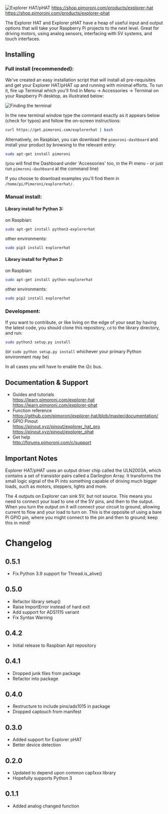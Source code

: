 ![Explorer HAT/pHAT](explorer-hat.png)
https://shop.pimoroni.com/products/explorer-hat
https://shop.pimoroni.com/products/explorer-phat

The Explorer HAT and Explorer pHAT have a heap of useful input and output options that will take your Raspberry Pi projects to the next level. Great for driving motors, using analog sensors, interfacing with 5V systems, and touch interfaces.

## Installing

### Full install (recommended):

We've created an easy installation script that will install all pre-requisites and get your Explorer HAT/pHAT
up and running with minimal efforts. To run it, fire up Terminal which you'll find in Menu -> Accessories -> Terminal
on your Raspberry Pi desktop, as illustrated below:

![Finding the terminal](http://get.pimoroni.com/resources/github-repo-terminal.png)

In the new terminal window type the command exactly as it appears below (check for typos) and follow the on-screen instructions:

```bash
curl https://get.pimoroni.com/explorerhat | bash
```

Alternatively, on Raspbian, you can download the `pimoroni-dashboard` and install your product by browsing to the relevant entry:

```bash
sudo apt-get install pimoroni
```
(you will find the Dashboard under 'Accessories' too, in the Pi menu - or just run `pimoroni-dashboard` at the command line)

If you choose to download examples you'll find them in `/home/pi/Pimoroni/explorerhat/`.

### Manual install:

#### Library install for Python 3:

on Raspbian:

```bash
sudo apt-get install python3-explorerhat
```

other environments:

```bash
sudo pip3 install explorerhat
```

#### Library install for Python 2:

on Raspbian:

```bash
sudo apt-get install python-explorerhat
```

other environments:

```bash
sudo pip2 install explorerhat
```

### Development:

If you want to contribute, or like living on the edge of your seat by having the latest code, you should clone this repository, `cd` to the library directory, and run:

```bash
sudo python3 setup.py install
```
(or `sudo python setup.py install` whichever your primary Python environment may be)

In all cases you will have to enable the i2c bus.

## Documentation & Support

* Guides and tutorials  
https://learn.pimoroni.com/explorer-hat  
https://learn.pimoroni.com/explorer-phat  
* Function reference  
https://github.com/pimoroni/explorer-hat/blob/master/documentation/  
* GPIO Pinout  
https://pinout.xyz/pinout/explorer_hat_pro  
https://pinout.xyz/pinout/explorer_phat  
* Get help  
http://forums.pimoroni.com/c/support  

## Important Notes

Explorer HAT/pHAT uses an output driver chip called the ULN2003A, which contains a set of transistor pairs called a Darlington Array. It transforms the small logic signal of the Pi into something capable of driving much bigger loads, such as motors, steppers, lights and more.

The 4 outputs on Explorer can sink 5V, but not source. This means you need to connect your load to one of the 5V pins, and then to the output. When you turn the output on it will connect your circuit to ground, allowing current to flow and your load to turn on. This is the opposite of using a bare Pi GPIO pin, where you might connect to the pin and then to ground; keep this in mind!

# Changelog

0.5.1
-----

* Fix Python 3.9 support for Thread.is_alive()

0.5.0
-----

* Refactor library setup()
* Raise ImportError instead of hard exit
* Add support for ADS1115 variant
* Fix Syntax Warning

0.4.2
-----

* Initial release to Raspbian Apt repository

0.4.1
-----

* Dropped junk files from package
* Refactor into package

0.4.0
-----

* Restructure to include pins/ads1015 in package
* Dropped captouch from manifest

0.3.0
-----

* Added support for Explorer pHAT
* Better device detection

0.2.0
-----

* Updated to depend upon common cap1xxx library
* Hopefully supports Python 3

0.1.1
-----

* Added analog changed function

